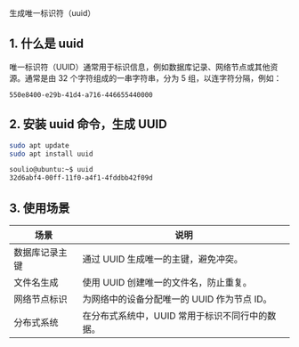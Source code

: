 

生成唯一标识符（uuid）

## 1. 什么是 uuid

唯一标识符（UUID）通常用于标识信息，例如数据库记录、网络节点或其他资源。通常是由 32 个字符组成的一串字符串，分为 5 组，以连字符分隔，例如：

```
550e8400-e29b-41d4-a716-446655440000
```



## 2. 安装 uuid 命令，生成 UUID

```bash
sudo apt update
sudo apt install uuid
```

```bash
soulio@ubuntu:~$ uuid
32d6abf4-00ff-11f0-a4f1-4fddbb42f09d
```

## 3. 使用场景

| **场景**             | **说明**                                                                                   |
|-----------------------|-------------------------------------------------------------------------------------------|
| 数据库记录主键       | 通过 UUID 生成唯一的主键，避免冲突。                                                       |
| 文件名生成           | 使用 UUID 创建唯一的文件名，防止重复。                                                     |
| 网络节点标识         | 为网络中的设备分配唯一的 UUID 作为节点 ID。                                                 |
| 分布式系统           | 在分布式系统中，UUID 常用于标识不同行中的数据。                                           |

